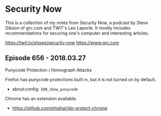 # Security Now

This is a collection of my notes from Security Now, a podcast by Steve Gibson of grc.com and  TWiT's Leo Laporte. It mostly includes recommendations for securing one's computer and interesting articles.

https://twit.tv/shows/security-now
https://www.grc.com

## Episode 656 - 2018.03.27

Punycode Protection / Homograph Attacks

Firefox has punycode protections built in, but it is not turned on by default.

* about:config: `IDN_show_punycode`

Chrome has an extension available.

* https://github.com/phishai/idn-protect-chrome

